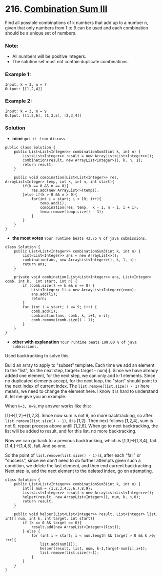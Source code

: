 # 216. [Combination Sum III](https://leetcode.com/problems/combination-sum-iii/description/)

Find all possible combinations of k numbers that add up to a number n, given that only numbers from 1 to 9 can be used and each combination should be a unique set of numbers.

### Note:
* All numbers will be positive integers.
* The solution set must not contain duplicate combinations.

### Example 1:
    Input: k = 3, n = 7
    Output: [[1,2,4]]

### Example 2:
    Input: k = 3, n = 9
    Output: [[1,2,6], [1,3,5], [2,3,4]]

### Solution

* **mine** `got it from discuss`
```
public class Solution {
    public List<List<Integer>> combinationSum3(int k, int n) {
        List<List<Integer>> result = new ArrayList<List<Integer>>();
        combination(result, new ArrayList<Integer>(), k, n, 1);
        return result;
    }

    public void combination(List<List<Integer>> res, ArrayList<Integer> temp, int k, int n, int start){
        if(k == 0 && n == 0){
            res.add(new ArrayList<>(temp));
        }else if(k > 0 && n > 0){
            for(int i = start; i < 10; i++){
                temp.add(i);
                combination(res, temp,  k - 1, n - i, i + 1);
                temp.remove(temp.size() - 1);
            }
        }
    }
}
```

* **the most votes** `Your runtime beats 43.75 % of java submissions.`
```
class Solution {
    public List<List<Integer>> combinationSum3(int k, int n) {
        List<List<Integer>> ans = new ArrayList<>();
        combination(ans, new ArrayList<Integer>(), k, 1, n);
        return ans;
    }

    private void combination(List<List<Integer>> ans, List<Integer> comb, int k,  int start, int n) {
        if (comb.size() == k && n == 0) {
            List<Integer> li = new ArrayList<Integer>(comb);
            ans.add(li);
            return;
        }
        for (int i = start; i <= 9; i++) {
            comb.add(i);
            combination(ans, comb, k, i+1, n-i);
            comb.remove(comb.size() - 1);
        }
    }
}
```

* **other  with explanation** `Your runtime beats 100.00 % of java submissions.`

Used backtracking to solve this.

Build an array to apply to "subset" template. Each time we add an element to the "list", for the next step, target= target - num[i]. Since we have already added one element, for the next step, we can only add k-1 elements. Since no duplicated elements accept, for the next loop, the "start" should point to the next index of current index. The `list.remove(list.size() - 1)` here means, we need to change the element here. I know it is hard to understand it, let me give you an example.

When `k=3, n=9`, my answer works like this:

[1]->[1,2]->[1,2,3]. Since now sum is not 9, no more backtracking, so after `list.remove(list.size() - 1)`, it is [1,2]. Then next follows [1,2,4], sum is not 9, repeat process above untill [1,2,6]. When go to next backtracking, the list will be added to result, and for this list, no more backtracking.

Now we can go back to a previous backtracking, which is [1,3]->[1,3,4], fail. [1,4,]->[1,4,5], fail. And so one.

So the point of `list.remove(list.size() - 1)` is, after each "fail" or "success", since we don't need to do further attempts given such a condition, we delete the last element, and then end current backtracking. Next step is, add the next element to the deleted index, go on attempting.
```
class Solution {
    public List<List<Integer>> combinationSum3(int k, int n) {
        int[] num = {1,2,3,4,5,6,7,8,9};
        List<List<Integer>> result = new ArrayList<List<Integer>>();
        helper(result, new ArrayList<Integer>(), num, k, n,0);
        return result;
    }

    public void helper(List<List<Integer>> result, List<Integer> list, int[] num, int k, int target, int start){
        if (k == 0 && target == 0){
            result.add(new ArrayList<Integer>(list));
        } else {
            for (int i = start; i < num.length && target > 0 && k >0; i++){
                list.add(num[i]);
                helper(result, list, num, k-1,target-num[i],i+1);
                list.remove(list.size()-1);
            }
        }
    }
}
```
